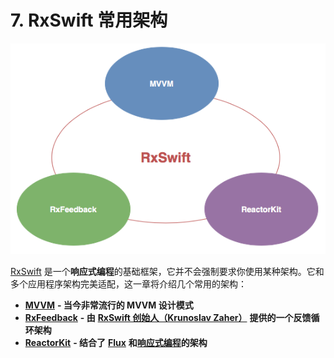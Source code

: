 # 7. RxSwift 常用架构

![](../.gitbook/assets/Architecture.png)

[RxSwift](https://github.com/ReactiveX/RxSwift) 是一个**响应式编程**的基础框架，它并不会强制要求你使用某种架构。它和多个应用程序架构完美适配，这一章将介绍几个常用的架构：

* [**MVVM**](mvvm/) **- 当今非常流行的 MVVM 设计模式**
* [**RxFeedback**](rxfeedback/) **- 由** [**RxSwift 创始人（Krunoslav Zaher）**](https://github.com/kzaher) **提供的一个反馈循环架构**
* [**ReactorKit**](reactorkit/) **- 结合了** [**Flux**](https://facebook.github.io/flux/) **和**[**响应式编程**](https://zh.wikipedia.org/wiki/响应式编程)**的架构**

